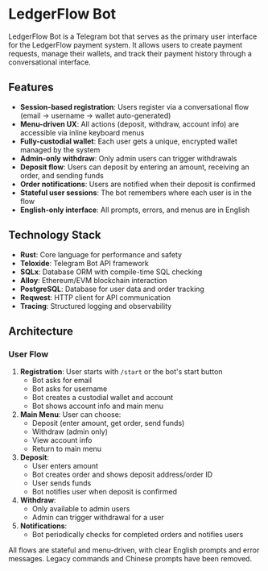 # LedgerFlow Bot

LedgerFlow Bot is a Telegram bot that serves as the primary user interface for the LedgerFlow payment system. It allows users to create payment requests, manage their wallets, and track their payment history through a conversational interface.

## Features

- **Session-based registration**: Users register via a conversational flow (email → username → wallet auto-generated)
- **Menu-driven UX**: All actions (deposit, withdraw, account info) are accessible via inline keyboard menus
- **Fully-custodial wallet**: Each user gets a unique, encrypted wallet managed by the system
- **Admin-only withdraw**: Only admin users can trigger withdrawals
- **Deposit flow**: Users can deposit by entering an amount, receiving an order, and sending funds
- **Order notifications**: Users are notified when their deposit is confirmed
- **Stateful user sessions**: The bot remembers where each user is in the flow
- **English-only interface**: All prompts, errors, and menus are in English

## Technology Stack

- **Rust**: Core language for performance and safety
- **Teloxide**: Telegram Bot API framework
- **SQLx**: Database ORM with compile-time SQL checking
- **Alloy**: Ethereum/EVM blockchain interaction
- **PostgreSQL**: Database for user data and order tracking
- **Reqwest**: HTTP client for API communication
- **Tracing**: Structured logging and observability

## Architecture

### User Flow

1. **Registration**: User starts with `/start` or the bot's start button
   - Bot asks for email
   - Bot asks for username
   - Bot creates a custodial wallet and account
   - Bot shows account info and main menu
2. **Main Menu**: User can choose:
   - Deposit (enter amount, get order, send funds)
   - Withdraw (admin only)
   - View account info
   - Return to main menu
3. **Deposit**:
   - User enters amount
   - Bot creates order and shows deposit address/order ID
   - User sends funds
   - Bot notifies user when deposit is confirmed
4. **Withdraw**:
   - Only available to admin users
   - Admin can trigger withdrawal for a user
5. **Notifications**:
   - Bot periodically checks for completed orders and notifies users

All flows are stateful and menu-driven, with clear English prompts and error messages. Legacy commands and Chinese prompts have been removed.
